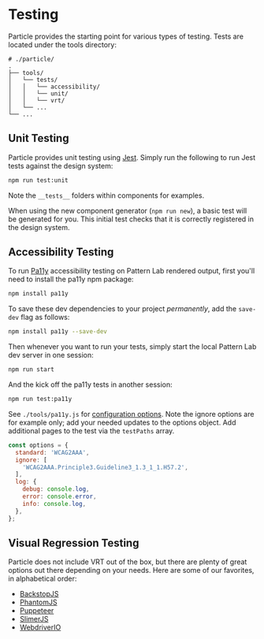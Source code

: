 # Testing

Particle provides the starting point for various types of testing. Tests are located under the tools directory:

```text
# ./particle/
.
├── tools/
│   └── tests/
│   │   └── accessibility/
│   │   └── unit/
│   │   └── vrt/
│   └── ...
└── ...
```

## Unit Testing

Particle provides unit testing using [Jest](https://facebook.github.io/jest/docs/en/tutorial-jquery.html).
Simply run the following to run Jest tests against the design system:

```bash
npm run test:unit
```

Note the `__tests__` folders within components for examples.

When using the new component generator \(`npm run new`\), a basic test will be generated for you. This initial test checks that it is correctly registered in the design system.

## Accessibility Testing

To run [Pa11y](http://pa11y.org/) accessibility testing on Pattern Lab rendered output, first you'll need to install the pa11y npm package:

```bash
npm install pa11y
```

To save these dev dependencies to your project _permanently_, add the `save-dev` flag as follows:

```bash
npm install pa11y --save-dev
```

Then whenever you want to run your tests, simply start the local Pattern Lab dev server in one session:

```bash
npm run start
```

And the kick off the pa11y tests in another session:

```bash
npm run test:pa11y
```

See `./tools/pa11y.js` for [configuration options](https://github.com/pa11y/pa11y/tree/5.x#configuration). Note the ignore options are for example only; add your needed updates to the options object. Add additional pages to the test via the `testPaths` array.

```javascript
const options = {
  standard: 'WCAG2AAA',
  ignore: [
    'WCAG2AAA.Principle3.Guideline3_1.3_1_1.H57.2',
  ],
  log: {
    debug: console.log,
    error: console.error,
    info: console.log,
  },
};
```

## Visual Regression Testing

Particle does not include VRT out of the box, but there are plenty of great options out there depending on your needs. Here are some of our favorites, in alphabetical order:

* [BackstopJS](https://github.com/garris/BackstopJS)
* [PhantomJS](https://github.com/ariya/phantomjs)
* [Puppeteer](https://github.com/GoogleChrome/puppeteer)
* [SlimerJS](https://github.com/laurentj/slimerjs)
* [WebdriverIO](http://webdriver.io/)
